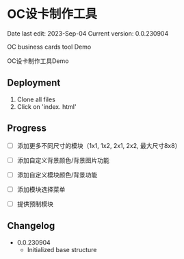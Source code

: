 # OC设卡制作工具

Date last edit: 2023-Sep-04
Current version: 0.0.230904

OC business cards tool Demo

OC设卡制作工具Demo

## Deployment

1. Clone all files
2. Click on 'index. html'

## Progress

- [ ] 添加更多不同尺寸的模块（1x1, 1x2, 2x1, 2x2, 最大尺寸8x8）
- [ ] 添加自定义背景颜色/背景图片功能
- [ ] 添加自定义模块颜色/背景功能
- [ ] 添加模块选择菜单
- [ ] 提供预制模块



## Changelog

- 0.0.230904
  - Initialized base structure

